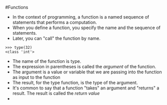 #Functions

- In the context of programming, a function is a named sequence of statements that  performs a computation.
- When you define a function, you specify the name and the sequence of statements.
- Later, you can "call" the function by name.
```
>>> type(32)
<class 'int'>
```
- The name of the function is type.
- The expression in parentheses is called the *argument* of the function.
- The argument is a value or variable that we are passing into the function as input to the function
- The result, for the type function, is the type of the argument.
- It's common to say that a function "takes" an argument and "returns" a result. The result is called the *return value*
-
